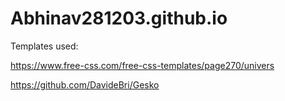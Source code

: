 # Abhinav281203.github.io
 
Templates used:

https://www.free-css.com/free-css-templates/page270/univers

https://github.com/DavideBri/Gesko
